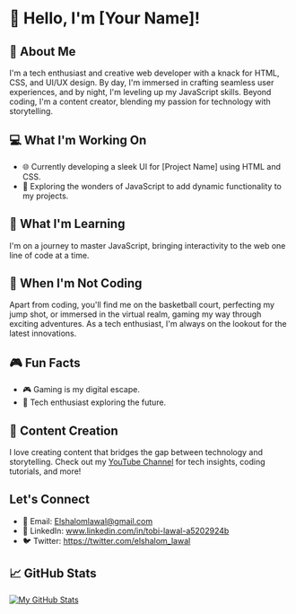 # 👋 Hello, I'm [Your Name]!

## 🚀 About Me

I'm a tech enthusiast and creative web developer with a knack for HTML, CSS, and UI/UX design. By day, I'm immersed in crafting seamless user experiences, and by night, I'm leveling up my JavaScript skills. Beyond coding, I'm a content creator, blending my passion for technology with storytelling.

## 💻 What I'm Working On

- 🌐 Currently developing a sleek UI for [Project Name] using HTML and CSS.
- 🚀 Exploring the wonders of JavaScript to add dynamic functionality to my projects.

## 🌱 What I'm Learning

I'm on a journey to master JavaScript, bringing interactivity to the web one line of code at a time.

## 🏀 When I'm Not Coding

Apart from coding, you'll find me on the basketball court, perfecting my jump shot, or immersed in the virtual realm, gaming my way through exciting adventures. As a tech enthusiast, I'm always on the lookout for the latest innovations.

## 🎮 Fun Facts

- 🎮 Gaming is my digital escape.
- 🚀 Tech enthusiast exploring the future.

## 🎥 Content Creation

I love creating content that bridges the gap between technology and storytelling. Check out my [YouTube Channel](link-to-your-channel) for tech insights, coding tutorials, and more!

## Let's Connect

- 📧 Email: Elshalomlawal@gmail.com
- 💼 LinkedIn: www.linkedin.com/in/tobi-lawal-a5202924b
- 🐦 Twitter: https://twitter.com/elshalom_lawal

## 📈 GitHub Stats

[![My GitHub Stats](https://github-readme-stats.vercel.app/api?username=menace250ciety&show_icons=true&theme=radical)](https://github.com/menace350ciety)

<!-- Optional: Add additional sections or customize based on your preferences -->
